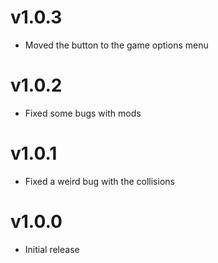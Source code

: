 # v1.0.3

 + Moved the button to the game options menu 

# v1.0.2

 + Fixed some bugs with mods

# v1.0.1

 + Fixed a weird bug with the collisions

# v1.0.0

 + Initial release